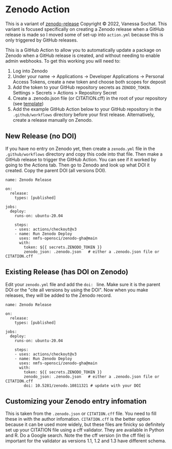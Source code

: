 # Zenodo Action
This is a variant of [zenodo-release](https://github.com/rseng/zenodo-release) Copyright © 2022, Vanessa Sochat. This variant is focused specifically on creating a Zenodo release when a GitHub release is made so I moved some of set-up into `action.yml` because this is only triggered by GitHub releases.

This is a GitHub Action to allow you to automatically update a package on Zenodo
when a GitHub release is created, and without needing to enable admin webhooks. To get this working you will need to:

1. Log into Zenodo
2. Under your name -> Applications -> Developer Applications -> Personal Access Tokens, create a new token and choose both scopes for deposit
3. Add the token to your GitHub repository secrets as `ZENODO_TOKEN`. Settings > Secrets > Actions > Repository Secret
4. Create a .zenodo.json file (or CITATION.cff) in the root of your repository (see [template](.zenodo.json))
5. Add the example GitHub Action below to your GitHub repository in the `.github/workflows` directory before your first release. Alternatively, create a release manually on Zenodo.

## New Release (no DOI)

If you have no entry on Zenodo yet, then create a `zenodo.yml` file in the `.github/workflows` directory and copy this code into that file. Then make a GitHub release to trigger the GitHub Action. You can see if it worked by going to the Actions tab. Then go to Zenodo and look up what DOI it created. Copy the parent DOI (all versions DOI).

```
name: Zenodo Release

on:
  release:
    types: [published]

jobs:
  deploy:
    runs-on: ubuntu-20.04

    steps:
    - uses: actions/checkout@v3
    - name: Run Zenodo Deploy
      uses: nmfs-opensci/zenodo-gha@main
      with:
        token: ${{ secrets.ZENODO_TOKEN }}
        zenodo_json: .zenodo.json   # either a .zenodo.json file or CITATION.cff
```

## Existing Release (has DOI on Zenodo)

Edit your `zenodo.yml` file and add the `doi: ` line. Make sure it is the parent DOI or the "cite all versions by using the DOI". Now when you make releases, they will be added to the Zenodo record.

```
name: Zenodo Release

on:
  release:
    types: [published]

jobs:
  deploy:
    runs-on: ubuntu-20.04

    steps:
    - uses: actions/checkout@v3
    - name: Run Zenodo Deploy
      uses: nmfs-opensci/zenodo-gha@main
      with:
        token: ${{ secrets.ZENODO_TOKEN }}
        zenodo_json: .zenodo.json   # either a .zenodo.json file or CITATION.cff
        doi: 10.5281/zenodo.10811321 # update with your DOI
```

## Customizing your Zenodo entry infomation

This is taken from the `.zenodo.json` or `CITATION.cff` file. You need to fill these in with the author infomation. `CITATION.cff` is the better option because it can be used more widely, but these files are finicky so definitely set up your CITATION file using a cff validator. They are available in Python and R. Do a Google search. Note the the cff version (in the cff file) is important for the validator as versions 1.1, 1.2 and 1.3 have different schema.

